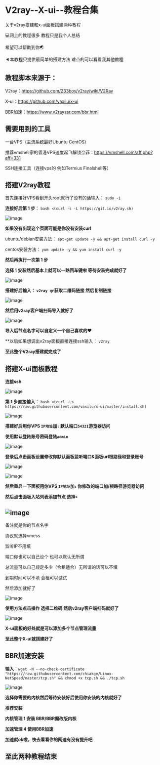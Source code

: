 # V2ray--X-ui--教程合集
关于v2ray搭建和x-ui面板搭建两种教程

💻网上的教程很多  教程只是我个人总结

希望可以帮助到你🌏

🔈本教程只提供最简单的搭建方法  难点的可以看看我其他教程

教程脚本来源于：
-------------------
V2ray：https://github.com/233boy/v2ray/wiki/V2Ray

X-ui：https://github.com/vaxilu/x-ui

BBR加速：https://www.v2rayssr.com/bbr.html

需要用到的工具
-----------------------
一台VPS（主流系统最好Ubuntu  CentOS）

推荐vmshell家的香港VPS速度起飞解锁奈菲：https://vmshell.com/aff.php?aff=331

SSH连接工具（连接vps的   例如Termius    Finalshell等）

搭建V2ray教程
----------------------
首先连接好VPS看到开头root就行了没有的话输入：
`sudo -i`

**连接好后第 1 步**：
`bash <(curl -s -L https://git.io/v2ray.sh)`

![image](https://user-images.githubusercontent.com/94978556/145370208-7ebe3155-eb30-46fd-9802-828953077890.png)

**如果没有出现这个页面可能是你没有安装curl**

ubuntu/debian安装方法：
`apt-get update -y && apt-get install curl -y`

centos安装方法：
`yum update -y && yum install curl -y`

**然后再执行一次第 1 步**

**选择 1 安装然后基本上就可以一路回车键啦  等待安装完成就好了**

![image](https://user-images.githubusercontent.com/94978556/145371470-061cd5f6-2e7a-4577-95e7-41de54183375.png)

**搭建好后输入：
`v2ray qr`获取二维码链接  然后复制链接**

![image](https://user-images.githubusercontent.com/94978556/145372559-a315496f-b765-4fb9-ae63-76f08e8c85a3.png)

**然后用v2ray客户端扫码导入就好了**

![image](https://user-images.githubusercontent.com/94978556/145372904-d38dc4d7-c112-47a0-830f-2a2c85422d17.png)

**导入后节点名字可以自定义一个自己喜欢的❤**

**以后如果想调出v2ray面板直接连接ssh输入： `v2ray`

**至此整个V2ray搭建就完成了**

搭建X-ui面板教程
-------------------------------------
**连接ssh**

![image](https://user-images.githubusercontent.com/94978556/145374448-33efbce4-4a01-4441-82b4-f795853bd345.png)

**第 1 步直接输入**：
`bash <(curl -Ls https://raw.githubusercontent.com/vaxilu/x-ui/master/install.sh)`

![image](https://user-images.githubusercontent.com/94978556/145375231-25379ff2-e8ac-46cb-b822-9a326bcea744.png)

**搭建好后用你VPS `IP地址`加`:` 默认端口`54321`游览器访问**

**使用默认登陆账号密码登陆`admin`**

![image](https://user-images.githubusercontent.com/94978556/145376064-44cedb27-920b-4e94-948b-489ddf07fbee.png)

**登录后点击面板设置修改你默认面板监听端口&面板url根路径和登录账号**

![image](https://user-images.githubusercontent.com/94978556/145377323-9dc8e08c-349b-46c4-b5cd-ac9627474b3b.png)

![image](https://user-images.githubusercontent.com/94978556/145377241-d36a839b-a496-421c-9f4f-29979369c6c2.png)

**然后重启一下面板用你VPS `IP地址`加`:` 你修改的端口加/根路径游览器访问**

**然后点击面板入站列表添加节点  选择`+`**

![image](https://user-images.githubusercontent.com/94978556/145378123-d11c6d17-8081-49ac-9cc0-0d4076b41116.png)
---------------------------------------------------
备注就是你的节点名字

协议就选择vmess

监听IP不用填

端口你也可以自己设个 也可以默认无所谓

总流量可以自己规定多少（合租适合）无所谓的话可以不填

到期时间可以不填  合租可以试试

然后添加就好了

![image](https://user-images.githubusercontent.com/94978556/145378385-899d7964-2074-4c52-8051-83401f4ff51f.png)

**使用方法点击操作  选择二维码  然后v2ray客户端扫码就好了**

![image](https://user-images.githubusercontent.com/94978556/145379827-5e2ee9f0-c785-482a-8b1f-394fd977f2ba.png)

**X-ui面板的好处就是可以添加多个节点管理流量**

**至此整个X-ui就搭建好了**

BBR加速安装
---------------------------------
**输入**：`wget -N --no-check-certificate "https://raw.githubusercontent.com/chiakge/Linux-NetSpeed/master/tcp.sh" && chmod +x tcp.sh && ./tcp.sh`

![image](https://user-images.githubusercontent.com/94978556/145380739-3fbc2210-a1fa-4a8a-8096-e740152855cd.png)

**选择你需要的内核然后等待安装好后使用你安装的内核就好了**

**推荐安装**

**内核管理 1 安装 BBR/BBR魔改版内核**

**加速管理 4 使用BBR加速**

**加速就ok啦，快去看看你的网速有没有提升吧**

至此两种教程结束
----------------------------
